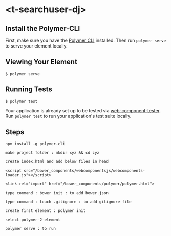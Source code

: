 # \<t-searchuser-dj\>



## Install the Polymer-CLI

First, make sure you have the [Polymer CLI](https://www.npmjs.com/package/polymer-cli) installed. Then run `polymer serve` to serve your element locally.

## Viewing Your Element

```
$ polymer serve
```

## Running Tests

```
$ polymer test
```

Your application is already set up to be tested via [web-component-tester](https://github.com/Polymer/web-component-tester). Run `polymer test` to run your application's test suite locally.

## Steps
```
npm install -g polymer-cli
```
```
make project folder : mkdir xyz && cd zyz
```
```
create index.html and add below files in head
```
```
<script src="/bower_components/webcomponentsjs/webcomponents-loader.js"></script>
```
```
<link rel="import" href="/bower_components/polymer/polymer.html">
```
```
type command : bower init : to add bower.json
```
```
type command : touch .gitignore : to add gitignore file
```
```
create first element : polymer init
```
```
select polymer-2-element
```
```
polymer serve : to run
```